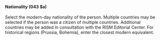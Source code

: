 #### Nationality (043 $a)

Select the modern-day nationality of the person. Multiple countries may be selected if the person was a citizen of multiple countries. Additional countries may be added in consultation with the RISM Editorial Center. For historical regions (Prussia, Bohemia), enter the closest modern equivalent.